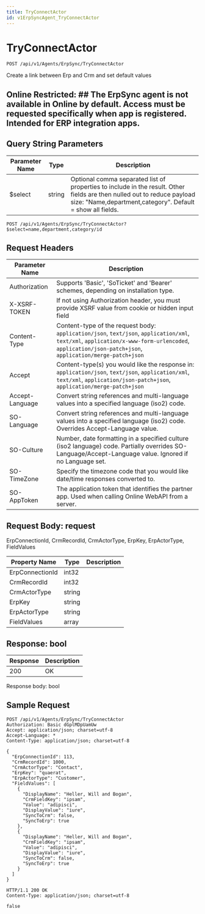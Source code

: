 ```yaml
---
title: TryConnectActor
id: v1ErpSyncAgent_TryConnectActor
---
```


# TryConnectActor

```http
POST /api/v1/Agents/ErpSync/TryConnectActor
```

Create a link between Erp and Crm and set default values



## Online Restricted: ## The ErpSync agent is not available in Online by default. Access must be requested specifically when app is registered. Intended for ERP integration apps.





## Query String Parameters

| Parameter Name | Type |  Description |
|----------------|------|--------------|
| $select | string |  Optional comma separated list of properties to include in the result. Other fields are then nulled out to reduce payload size: "Name,department,category". Default = show all fields. |

```http
POST /api/v1/Agents/ErpSync/TryConnectActor?$select=name,department,category/id
```


## Request Headers

| Parameter Name | Description |
|----------------|-------------|
| Authorization  | Supports 'Basic', 'SoTicket' and 'Bearer' schemes, depending on installation type. |
| X-XSRF-TOKEN   | If not using Authorization header, you must provide XSRF value from cookie or hidden input field |
| Content-Type | Content-type of the request body: `application/json`, `text/json`, `application/xml`, `text/xml`, `application/x-www-form-urlencoded`, `application/json-patch+json`, `application/merge-patch+json` |
| Accept         | Content-type(s) you would like the response in: `application/json`, `text/json`, `application/xml`, `text/xml`, `application/json-patch+json`, `application/merge-patch+json` |
| Accept-Language | Convert string references and multi-language values into a specified language (iso2) code. |
| SO-Language | Convert string references and multi-language values into a specified language (iso2) code. Overrides Accept-Language value. |
| SO-Culture | Number, date formatting in a specified culture (iso2 language) code. Partially overrides SO-Language/Accept-Language value. Ignored if no Language set. |
| SO-TimeZone | Specify the timezone code that you would like date/time responses converted to. |
| SO-AppToken | The application token that identifies the partner app. Used when calling Online WebAPI from a server. |

## Request Body: request  

ErpConnectionId, CrmRecordId, CrmActorType, ErpKey, ErpActorType, FieldValues 

| Property Name | Type |  Description |
|----------------|------|--------------|
| ErpConnectionId | int32 |  |
| CrmRecordId | int32 |  |
| CrmActorType | string |  |
| ErpKey | string |  |
| ErpActorType | string |  |
| FieldValues | array |  |


## Response: bool



| Response | Description |
|----------------|-------------|
| 200 | OK |

Response body: bool


## Sample Request

```http!
POST /api/v1/Agents/ErpSync/TryConnectActor
Authorization: Basic dGplMDpUamUw
Accept: application/json; charset=utf-8
Accept-Language: *
Content-Type: application/json; charset=utf-8

{
  "ErpConnectionId": 113,
  "CrmRecordId": 1000,
  "CrmActorType": "Contact",
  "ErpKey": "quaerat",
  "ErpActorType": "Customer",
  "FieldValues": [
    {
      "DisplayName": "Heller, Will and Bogan",
      "CrmFieldKey": "ipsam",
      "Value": "adipisci",
      "DisplayValue": "iure",
      "SyncToCrm": false,
      "SyncToErp": true
    },
    {
      "DisplayName": "Heller, Will and Bogan",
      "CrmFieldKey": "ipsam",
      "Value": "adipisci",
      "DisplayValue": "iure",
      "SyncToCrm": false,
      "SyncToErp": true
    }
  ]
}
```

```http_
HTTP/1.1 200 OK
Content-Type: application/json; charset=utf-8

false
```